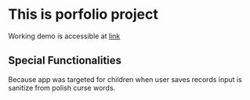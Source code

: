 # This is porfolio project
Working demo is accessible at [link](https://memorygame.prefx.eu)

## Special Functionalities
Because app was targeted for children when user saves records input is sanitize from polish curse words.
